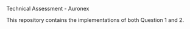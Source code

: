 Technical Assessment - Auronex

This repository contains the implementations of both Question 1 and 2.